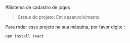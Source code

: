 #Sistema de cadastro de jogos

> Status do projeto: Em desenvolvimento 

Para rodar esse projeto na sua máquina, por favor digite :

```
npm install react 
```
